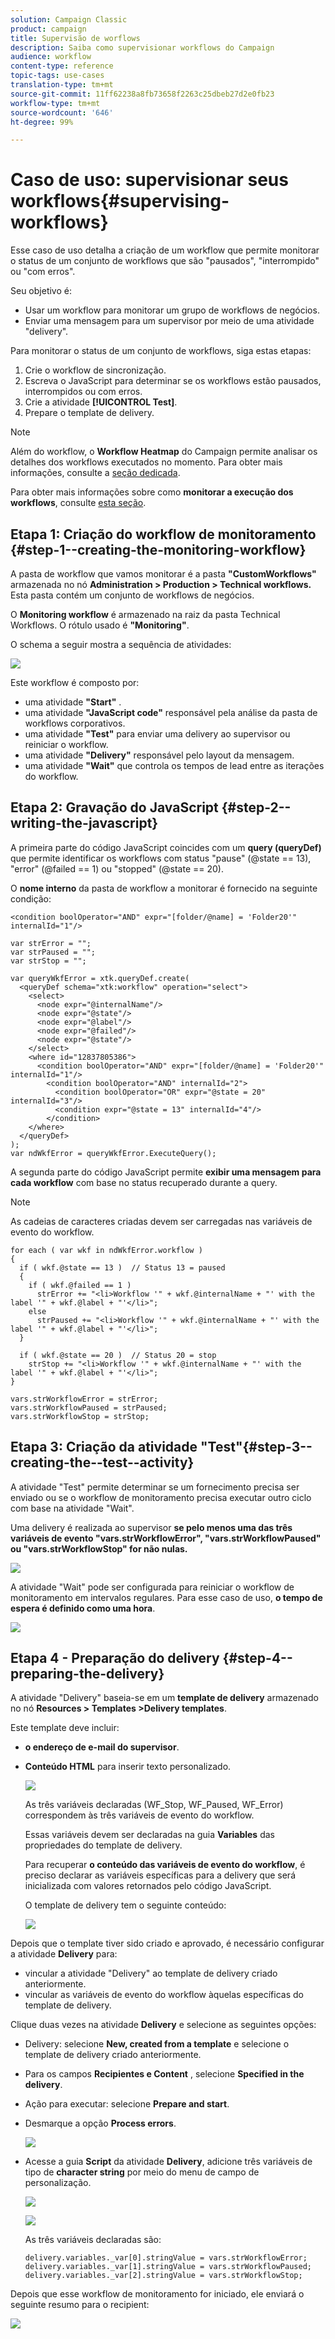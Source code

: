 ```yaml
---
solution: Campaign Classic
product: campaign
title: Supervisão de worflows
description: Saiba como supervisionar workflows do Campaign
audience: workflow
content-type: reference
topic-tags: use-cases
translation-type: tm+mt
source-git-commit: 11ff62238a8fb73658f2263c25dbeb27d2e0fb23
workflow-type: tm+mt
source-wordcount: '646'
ht-degree: 99%

---
```



# Caso de uso: supervisionar seus workflows{#supervising-workflows}

Esse caso de uso detalha a criação de um workflow que permite monitorar o status de um conjunto de workflows que são &quot;pausados&quot;, &quot;interrompido&quot; ou &quot;com erros&quot;.

Seu objetivo é:

* Usar um workflow para monitorar um grupo de workflows de negócios.
* Enviar uma mensagem para um supervisor por meio de uma atividade &quot;delivery&quot;.

Para monitorar o status de um conjunto de workflows, siga estas etapas:

1. Crie o workflow de sincronização.
1. Escreva o JavaScript para determinar se os workflows estão pausados, interrompidos ou com erros.
1. Crie a atividade **[!UICONTROL Test]**.
1. Prepare o template de delivery.

>[!NOTE]
>
>Além do workflow, o **Workflow Heatmap** do Campaign permite analisar os detalhes dos workflows executados no momento. Para obter mais informações, consulte a [seção dedicada](../../workflow/using/heatmap.md).
>
>Para obter mais informações sobre como **monitorar a execução dos workflows**, consulte [esta seção](../../workflow/using/monitoring-workflow-execution.md).

## Etapa 1: Criação do workflow de monitoramento {#step-1--creating-the-monitoring-workflow}

A pasta de workflow que vamos monitorar é a pasta **&quot;CustomWorkflows&quot;** armazenada no nó **Administration > Production > Technical workflows.** Esta pasta contém um conjunto de workflows de negócios.

O **Monitoring workflow** é armazenado na raiz da pasta Technical Workflows. O rótulo usado é **&quot;Monitoring&quot;**.

O schema a seguir mostra a sequência de atividades:

![](assets/uc_monitoring_workflow_overview.png)

Este workflow é composto por:

* uma atividade **&quot;Start&quot;** .
* uma atividade **&quot;JavaScript code&quot;** responsável pela análise da pasta de workflows corporativos.
* uma atividade **&quot;Test&quot;** para enviar uma delivery ao supervisor ou reiniciar o workflow.
* uma atividade **&quot;Delivery&quot;** responsável pelo layout da mensagem.
* uma atividade **&quot;Wait&quot;** que controla os tempos de lead entre as iterações do workflow.

## Etapa 2: Gravação do JavaScript {#step-2--writing-the-javascript}

A primeira parte do código JavaScript coincides com um **query (queryDef)** que permite identificar os workflows com status &quot;pause&quot; (@state == 13), &quot;error&quot; (@failed == 1) ou &quot;stopped&quot; (@state == 20).

O **nome interno** da pasta de workflow a monitorar é fornecido na seguinte condição:

```
<condition boolOperator="AND" expr="[folder/@name] = 'Folder20'" internalId="1"/>
```

```
var strError = "";
var strPaused = "";
var strStop = "";

var queryWkfError = xtk.queryDef.create(
  <queryDef schema="xtk:workflow" operation="select">
    <select>
      <node expr="@internalName"/>
      <node expr="@state"/>
      <node expr="@label"/>
      <node expr="@failed"/>
      <node expr="@state"/>   
    </select>
    <where id="12837805386">
      <condition boolOperator="AND" expr="[folder/@name] = 'Folder20'" internalId="1"/>
        <condition boolOperator="AND" internalId="2">
          <condition boolOperator="OR" expr="@state = 20" internalId="3"/>
          <condition expr="@state = 13" internalId="4"/>
        </condition>  
    </where>
  </queryDef>
);
var ndWkfError = queryWkfError.ExecuteQuery(); 
```

A segunda parte do código JavaScript permite **exibir uma mensagem para cada workflow** com base no status recuperado durante a query.

>[!NOTE]
>
>As cadeias de caracteres criadas devem ser carregadas nas variáveis de evento do workflow.

```
for each ( var wkf in ndWkfError.workflow ) 
{
  if ( wkf.@state == 13 )  // Status 13 = paused
  {
    if ( wkf.@failed == 1 )
      strError += "<li>Workflow '" + wkf.@internalName + "' with the label '" + wkf.@label + "'</li>";
    else
      strPaused += "<li>Workflow '" + wkf.@internalName + "' with the label '" + wkf.@label + "'</li>";
  }
  
  if ( wkf.@state == 20 )  // Status 20 = stop
    strStop += "<li>Workflow '" + wkf.@internalName + "' with the label '" + wkf.@label + "'</li>";
}

vars.strWorkflowError = strError;
vars.strWorkflowPaused = strPaused;
vars.strWorkflowStop = strStop;
```

## Etapa 3: Criação da atividade &quot;Test&quot;{#step-3--creating-the--test--activity}

A atividade &quot;Test&quot; permite determinar se um fornecimento precisa ser enviado ou se o workflow de monitoramento precisa executar outro ciclo com base na atividade &quot;Wait&quot;.

Uma delivery é realizada ao supervisor **se pelo menos uma das três variáveis de evento &quot;vars.strWorkflowError&quot;, &quot;vars.strWorkflowPaused&quot; ou &quot;vars.strWorkflowStop&quot; for não nulas.**

![](assets/uc_monitoring_workflow_test.png)

A atividade &quot;Wait&quot; pode ser configurada para reiniciar o workflow de monitoramento em intervalos regulares. Para esse caso de uso, **o tempo de espera é definido como uma hora**.

![](assets/uc_monitoring_workflow_attente.png)

## Etapa 4 - Preparação do delivery {#step-4--preparing-the-delivery}

A atividade &quot;Delivery&quot; baseia-se em um **template de delivery** armazenado no nó **Resources > Templates >Delivery templates**.

Este template deve incluir:

* **o endereço de e-mail do supervisor**.
* **Conteúdo HTML** para inserir texto personalizado.

   ![](assets/uc_monitoring_workflow_variables_diffusion.png)

   As três variáveis declaradas (WF_Stop, WF_Paused, WF_Error) correspondem às três variáveis de evento do workflow.

   Essas variáveis devem ser declaradas na guia **Variables** das propriedades do template de delivery.

   Para recuperar **o conteúdo das variáveis de evento do workflow**, é preciso declarar as variáveis específicas para a delivery que será inicializada com valores retornados pelo código JavaScript.

   O template de delivery tem o seguinte conteúdo:

   ![](assets/uc_monitoring_workflow_model_diffusion.png)

Depois que o template tiver sido criado e aprovado, é necessário configurar a atividade **Delivery** para:

* vincular a atividade &quot;Delivery&quot; ao template de delivery criado anteriormente.
* vincular as variáveis de evento do workflow àquelas específicas do template de delivery.

Clique duas vezes na atividade **Delivery** e selecione as seguintes opções:

* Delivery: selecione **New, created from a template** e selecione o template de delivery criado anteriormente.
* Para os campos **Recipientes e Content** , selecione **Specified in the delivery**.
* Ação para executar: selecione **Prepare and start**.
* Desmarque a opção **Process errors**.

   ![](assets/uc_monitoring_workflow_optionmodel.png)

* Acesse a guia **Script** da atividade **Delivery**, adicione três variáveis de tipo de **character string** por meio do menu de campo de personalização.

   ![](assets/uc_monitoring_workflow_selectlinkvariables.png)

   ![](assets/uc_monitoring_workflow_linkvariables.png)

   As três variáveis declaradas são:

   ```
   delivery.variables._var[0].stringValue = vars.strWorkflowError;
   delivery.variables._var[1].stringValue = vars.strWorkflowPaused;
   delivery.variables._var[2].stringValue = vars.strWorkflowStop; 
   ```

Depois que esse workflow de monitoramento for iniciado, ele enviará o seguinte resumo para o recipient:

![](assets/uc_monitoring_workflow_mailfinal.png)


